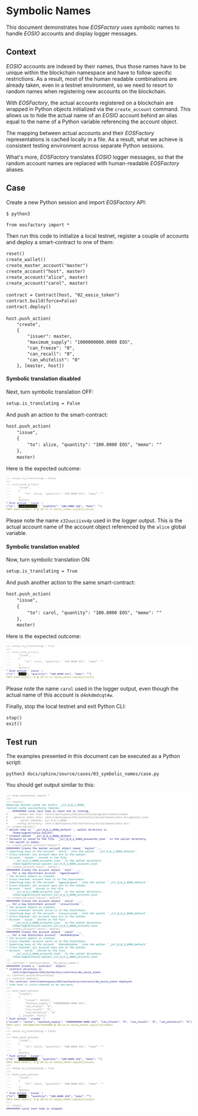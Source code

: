 # Symbolic Names

This document demonstrates how *EOSFactory* uses symbolic names to handle *EOSIO* accounts and display logger messages.

## Context

*EOSIO* accounts are indexed by their names, thus those names have to be unique within the blockchain namespace and have to follow specific restrictions. As a result, most of the human readable combinations are already taken, even in a testnet environment, so we need to resort to random names when registering new accounts on the blockchain.

With *EOSFactory*, the actual accounts registered on a blockchain are wrapped in Python objects initialized via the `create_account` command. This allows us to hide the actual name of an *EOSIO* account behind an alias equal to the name of a Python variable referencing the account object.

The mapping between actual accounts and their *EOSFactory* representations is cached locally in a file. As a result, what we achieve is consistent testing environment across separate Python sessions.

What's more, *EOSFactory* translates *EOSIO* logger messages, so that the random account names are replaced with human-readable *EOSFactory* aliases.

## Case

Create a new Python session and import *EOSFactory* API:

```
$ python3
```

```
from eosfactory import *
```

Then run this code to initialize a local testnet, register a couple of accounts and deploy a smart-contract to one of them:

```
reset()
create_wallet()
create_master_account("master")
create_account("host", master)
create_account("alice", master)
create_account("carol", master)

contract = Contract(host, "02_eosio_token")
contract.build(force=False)
contract.deploy()

host.push_action(
    "create", 
    {
        "issuer": master,
        "maximum_supply": "1000000000.0000 EOS",
        "can_freeze": "0",
        "can_recall": "0",
        "can_whitelist": "0"
    }, [master, host])
```

#### Symbolic translation disabled

Next, turn symbolic translation OFF:

```md
setup.is_translating = False
```

And push an action to the smart-contract:

```md
host.push_action(
    "issue",
    {
        "to": alice, "quantity": "100.0000 EOS", "memo": ""
    },
    master)
```
Here is the expected outcome:

![](./img/01.png)

Please note the name `x32uuciixv4p` used in the logger output. This is the actual account name of the account object referenced by the `alice` global variable.

#### Symbolic translation enabled

Now, turn symbolic translation ON:

```md
setup.is_translating = True
```
And push another action to the same smart-contract:

```md
host.push_action(
    "issue",
    {
        "to": carol, "quantity": "100.0000 EOS", "memo": ""
    },
    master)
```

Here is the expected outcome:

![](./img/02.png)

Please note the name `carol` used in the logger output, even though the actual name of this account is `d4okdmdcqt4w`.

Finally, stop the local testnet and exit Python CLI:

```
stop()
exit()
```

## Test run

The examples presented in this document can be executed as a Python script:

```
python3 docs/sphinx/source/cases/03_symbolic_names/case.py
```

You should get output similar to this:

![](./case.png)